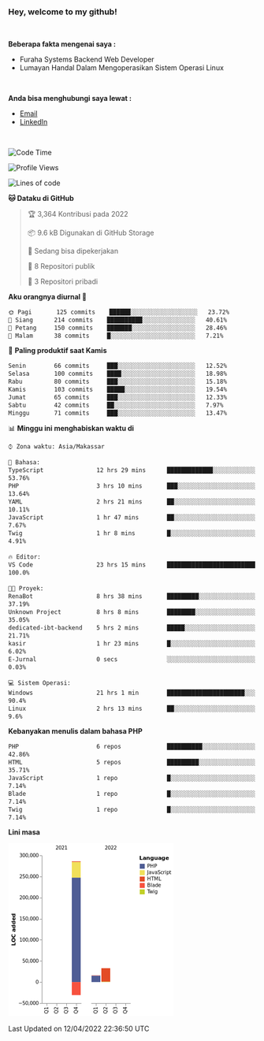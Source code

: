 <h3>Hey, welcome to my github!</h3>

<br>

<p><strong>Beberapa fakta mengenai saya :</strong></p>

<ul>
  <li>Furaha Systems Backend Web Developer</li>
  <li>Lumayan Handal Dalam Mengoperasikan Sistem Operasi Linux</li>
</ul>

<br>

<p><strong>Anda bisa menghubungi saya lewat :</strong></p>

<ul>
  <li><a href="mailto:renaldiapriyanto419@gmail.com">Email</a></li>
  <li><a href="https://www.linkedin.com/in/renaldi-kadang-314314206/">LinkedIn</a></li>
</ul>

<br>

<!--START_SECTION:waka-->
![Code Time](http://img.shields.io/badge/Code%20Time-76%20hrs%204%20mins-blue)

![Profile Views](http://img.shields.io/badge/Profil%20dilihat-2-blue)

![Lines of code](https://img.shields.io/badge/Sejak%20Hello%20World%20aku%20telah%20menulis-304%20Thousand%20baris%20kode-blue)

**🐱 Dataku di GitHub** 

> 🏆 3,364 Kontribusi pada 2022
 > 
> 📦 9.6 kB Digunakan di GitHub Storage 
 > 
> 💼 Sedang bisa dipekerjakan
 > 
> 📜 8 Repositori publik 
 > 
> 🔑 3 Repositori pribadi  
 > 
**Aku orangnya diurnal 🐤** 

```text
🌞 Pagi       125 commits    ██████░░░░░░░░░░░░░░░░░░░   23.72% 
🌆 Siang      214 commits    ██████████░░░░░░░░░░░░░░░   40.61% 
🌃 Petang     150 commits    ███████░░░░░░░░░░░░░░░░░░   28.46% 
🌙 Malam      38 commits     █░░░░░░░░░░░░░░░░░░░░░░░░   7.21%

```
📅 **Paling produktif saat Kamis** 

```text
Senin        66 commits     ███░░░░░░░░░░░░░░░░░░░░░░   12.52% 
Selasa       100 commits    ████░░░░░░░░░░░░░░░░░░░░░   18.98% 
Rabu         80 commits     ███░░░░░░░░░░░░░░░░░░░░░░   15.18% 
Kamis        103 commits    █████░░░░░░░░░░░░░░░░░░░░   19.54% 
Jumat        65 commits     ███░░░░░░░░░░░░░░░░░░░░░░   12.33% 
Sabtu        42 commits     ██░░░░░░░░░░░░░░░░░░░░░░░   7.97% 
Minggu       71 commits     ███░░░░░░░░░░░░░░░░░░░░░░   13.47%

```


📊 **Minggu ini menghabiskan waktu di** 

```text
⌚︎ Zona waktu: Asia/Makassar

💬 Bahasa: 
TypeScript               12 hrs 29 mins      █████████████░░░░░░░░░░░░   53.76% 
PHP                      3 hrs 10 mins       ███░░░░░░░░░░░░░░░░░░░░░░   13.64% 
YAML                     2 hrs 21 mins       ██░░░░░░░░░░░░░░░░░░░░░░░   10.11% 
JavaScript               1 hr 47 mins        ██░░░░░░░░░░░░░░░░░░░░░░░   7.67% 
Twig                     1 hr 8 mins         █░░░░░░░░░░░░░░░░░░░░░░░░   4.91%

🔥 Editor: 
VS Code                  23 hrs 15 mins      █████████████████████████   100.0%

🐱‍💻 Proyek: 
RenaBot                  8 hrs 38 mins       █████████░░░░░░░░░░░░░░░░   37.19% 
Unknown Project          8 hrs 8 mins        ████████░░░░░░░░░░░░░░░░░   35.05% 
dedicated-ibt-backend    5 hrs 2 mins        █████░░░░░░░░░░░░░░░░░░░░   21.71% 
kasir                    1 hr 23 mins        █░░░░░░░░░░░░░░░░░░░░░░░░   6.02% 
E-Jurnal                 0 secs              ░░░░░░░░░░░░░░░░░░░░░░░░░   0.03%

💻 Sistem Operasi: 
Windows                  21 hrs 1 min        ██████████████████████░░░   90.4% 
Linux                    2 hrs 13 mins       ██░░░░░░░░░░░░░░░░░░░░░░░   9.6%

```

**Kebanyakan menulis dalam bahasa PHP** 

```text
PHP                      6 repos             ██████████░░░░░░░░░░░░░░░   42.86% 
HTML                     5 repos             █████████░░░░░░░░░░░░░░░░   35.71% 
JavaScript               1 repo              █░░░░░░░░░░░░░░░░░░░░░░░░   7.14% 
Blade                    1 repo              █░░░░░░░░░░░░░░░░░░░░░░░░   7.14% 
Twig                     1 repo              █░░░░░░░░░░░░░░░░░░░░░░░░   7.14%

```


**Lini masa**

![Chart not found](https://raw.githubusercontent.com/Sylent-Sys/Sylent-Sys/main/charts/bar_graph.png) 


 Last Updated on 12/04/2022 22:36:50 UTC
<!--END_SECTION:waka-->
